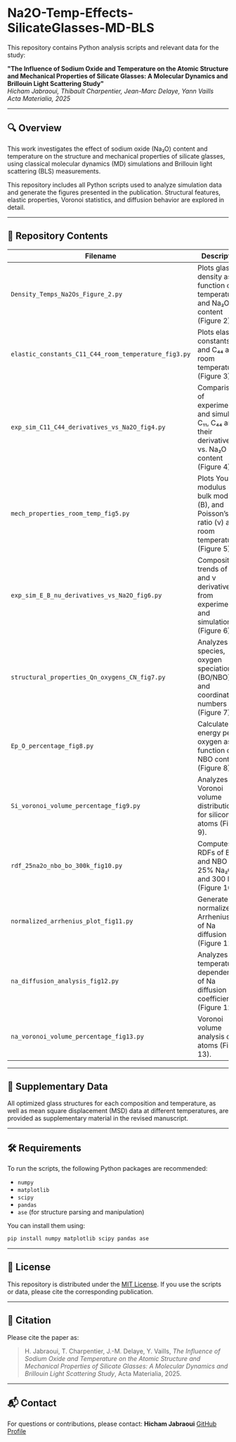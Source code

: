 # Na2O-Temp-Effects-SilicateGlasses-MD-BLS

This repository contains Python analysis scripts and relevant data for the study:

**"The Influence of Sodium Oxide and Temperature on the Atomic Structure and Mechanical Properties of Silicate Glasses: A Molecular Dynamics and Brillouin Light Scattering Study"**  
*Hicham Jabraoui, Thibault Charpentier, Jean-Marc Delaye, Yann Vaills*  
*Acta Materialia, 2025*

---

## 🔍 Overview

This work investigates the effect of sodium oxide (Na₂O) content and temperature on the structure and mechanical properties of silicate glasses, using classical molecular dynamics (MD) simulations and Brillouin light scattering (BLS) measurements.

This repository includes all Python scripts used to analyze simulation data and generate the figures presented in the publication. Structural features, elastic properties, Voronoi statistics, and diffusion behavior are explored in detail.

---

## 📁 Repository Contents

| Filename | Description |
|---------|-------------|
| `Density_Temps_Na2Os_Figure_2.py` | Plots glass density as a function of temperature and Na₂O content (Figure 2). |
| `elastic_constants_C11_C44_room_temperature_fig3.py` | Plots elastic constants C₁₁ and C₄₄ at room temperature (Figure 3). |
| `exp_sim_C11_C44_derivatives_vs_Na2O_fig4.py` | Comparison of experimental and simulated C₁₁, C₄₄ and their derivatives vs. Na₂O content (Figure 4). |
| `mech_properties_room_temp_fig5.py` | Plots Young’s modulus (E), bulk modulus (B), and Poisson’s ratio (ν) at room temperature (Figure 5). |
| `exp_sim_E_B_nu_derivatives_vs_Na2O_fig6.py` | Compositional trends of E, B, and ν derivatives from experiment and simulation (Figure 6). |
| `structural_properties_Qn_oxygens_CN_fig7.py` | Analyzes Qⁿ species, oxygen speciation (BO/NBO), and coordination numbers (Figure 7). |
| `Ep_O_percentage_fig8.py` | Calculates energy per oxygen as a function of NBO content (Figure 8). |
| `Si_voronoi_volume_percentage_fig9.py` | Analyzes Voronoi volume distribution for silicon atoms (Figure 9). |
| `rdf_25na2o_nbo_bo_300k_fig10.py` | Computes RDFs of BO and NBO at 25\% Na₂O and 300 K (Figure 10). |
| `normalized_arrhenius_plot_fig11.py` | Generates a normalized Arrhenius plot of Na diffusion (Figure 11). |
| `na_diffusion_analysis_fig12.py` | Analyzes temperature dependence of Na diffusion coefficients (Figure 12). |
| `na_voronoi_volume_percentage_fig13.py` | Voronoi volume analysis of Na atoms (Figure 13). |

---

## 📂 Supplementary Data

All optimized glass structures for each composition and temperature, as well as mean square displacement (MSD) data at different temperatures, are provided as supplementary material in the revised manuscript.

---

## 🛠 Requirements

To run the scripts, the following Python packages are recommended:

- `numpy`
- `matplotlib`
- `scipy`
- `pandas`
- `ase` (for structure parsing and manipulation)

You can install them using:

```bash
pip install numpy matplotlib scipy pandas ase
````

---

## 📜 License

This repository is distributed under the [MIT License](https://opensource.org/licenses/MIT). If you use the scripts or data, please cite the corresponding publication.

---

## 🔗 Citation

Please cite the paper as:

> H. Jabraoui, T. Charpentier, J.-M. Delaye, Y. Vaills,
> *The Influence of Sodium Oxide and Temperature on the Atomic Structure and Mechanical Properties of Silicate Glasses: A Molecular Dynamics and Brillouin Light Scattering Study*,
> Acta Materialia, 2025.

---

## 📬 Contact

For questions or contributions, please contact:
**Hicham Jabraoui**
[GitHub Profile](https://github.com/JABRAOUI)

```

